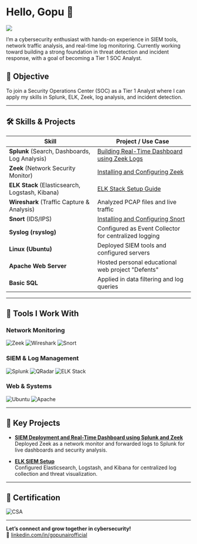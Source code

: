# Hello, Gopu 👋  
<a href="https://www.linkedin.com"><img src="https://img.shields.io/badge/-LinkedIn-0072b1?&style=for-the-badge&logo=linkedin&logoColor=white" /></a>

I’m a cybersecurity enthusiast with hands-on experience in SIEM tools, network traffic analysis, and real-time log monitoring. Currently working toward building a strong foundation in threat detection and incident response, with a goal of becoming a Tier 1 SOC Analyst.

## 🎯 Objective
To join a Security Operations Center (SOC) as a Tier 1 Analyst where I can apply my skills in Splunk, ELK, Zeek, log analysis, and incident detection.

---

## 🛠️ Skills & Projects

| Skill                                         | Project / Use Case                                                                 |
|----------------------------------------------|-------------------------------------------------------------------------------------|
| **Splunk** (Search, Dashboards, Log Analysis) | [Building Real-Time Dashboard using Zeek Logs](https://medium.com/@ggopu7347/building-a-real-time-dashboard-in-splunk-using-zeek-logs-65c9f23db724) |
| **Zeek** (Network Security Monitor)           | [Installing and Configuring Zeek](https://medium.com/@ggopu7347/installing-and-configuring-zeek-on-ubuntu-22-04-9809c124bc79) |
| **ELK Stack** (Elasticsearch, Logstash, Kibana) | [ELK Stack Setup Guide](https://medium.com/@ggopu7347/step-by-step-guide-to-installing-elk-stack-on-ubuntu-a04528459d88) |
| **Wireshark** (Traffic Capture & Analysis)    | Analyzed PCAP files and live traffic                                               |
| **Snort** (IDS/IPS)                           | [Installing and Configuring Snort](https://medium.com/@ggopu7347/installation-and-configuration-of-snort-on-ubuntu-b00fb64f30af) |
| **Syslog (rsyslog)**                          | Configured as Event Collector for centralized logging                              |
| **Linux (Ubuntu)**                            | Deployed SIEM tools and configured servers                                         |
| **Apache Web Server**                         | Hosted personal educational web project "Defents"                                  |
| **Basic SQL**                                 | Applied in data filtering and log queries                                          |

---

## 🧰 Tools I Work With

### Network Monitoring  
![Zeek](https://img.shields.io/badge/-Zeek-7752B4?&style=for-the-badge&logo=zeek&logoColor=white)
![Wireshark](https://img.shields.io/badge/-Wireshark-1679A7?&style=for-the-badge&logo=wireshark&logoColor=white)
![Snort](https://img.shields.io/badge/-Snort-EF3B2D?&style=for-the-badge&logo=snort&logoColor=white)

### SIEM & Log Management  
![Splunk](https://img.shields.io/badge/-Splunk-000000?&style=for-the-badge&logo=splunk&logoColor=white)
![QRadar](https://img.shields.io/badge/-QRadar-052FAD?&style=for-the-badge&logo=ibm&logoColor=white)
![ELK Stack](https://img.shields.io/badge/-ELK_Stack-005571?&style=for-the-badge&logo=elastic&logoColor=white)

### Web & Systems  
![Ubuntu](https://img.shields.io/badge/-Ubuntu-E95420?&style=for-the-badge&logo=ubuntu&logoColor=white)
![Apache](https://img.shields.io/badge/-Apache_Web_Server-D22128?&style=for-the-badge&logo=apache&logoColor=white)

---

## 📂 Key Projects

- **[SIEM Deployment and Real-Time Dashboard using Splunk and Zeek](https://medium.com/@ggopu7347/building-a-real-time-dashboard-in-splunk-using-zeek-logs-65c9f23db724)**  
  Deployed Zeek as a network monitor and forwarded logs to Splunk for live dashboards and security analysis.

- **[ELK SIEM Setup](https://medium.com/@ggopu7347/step-by-step-guide-to-installing-elk-stack-on-ubuntu-a04528459d88)**  
  Configured Elasticsearch, Logstash, and Kibana for centralized log collection and threat visualization.

---

## 🏅 Certification

![CSA](https://img.shields.io/badge/-Certified_SOC_Analyst_(CSA)-008000?&style=for-the-badge&logo=ec-council&logoColor=white)

---

**Let’s connect and grow together in cybersecurity!**  
🔗 [linkedin.com/in/gopunairofficial](https://www.linkedin.com/in/gopunairofficial)
